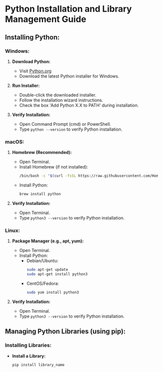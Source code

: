 # Python Installation and Library Management Guide
## Installing Python:

### Windows:

1. **Download Python:**
   - Visit [Python.org](https://www.python.org/downloads/)
   - Download the latest Python installer for Windows.
   
2. **Run Installer:**
   - Double-click the downloaded installer.
   - Follow the installation wizard instructions.
   - Check the box 'Add Python X.X to PATH' during installation.

3. **Verify Installation:**
   - Open Command Prompt (cmd) or PowerShell.
   - Type `python --version` to verify Python installation.
   
### macOS:

1. **Homebrew (Recommended):**
   - Open Terminal.
   - Install Homebrew (if not installed):
     ```bash
     /bin/bash -c "$(curl -fsSL https://raw.githubusercontent.com/Homebrew/install/HEAD/install.sh)"
     ```
   - Install Python:
     ```bash
     brew install python
     ```

2. **Verify Installation:**
   - Open Terminal.
   - Type `python3 --version` to verify Python installation.

### Linux:

1. **Package Manager (e.g., apt, yum):**
   - Open Terminal.
   - Install Python:
     - Debian/Ubuntu:
       ```bash
       sudo apt-get update
       sudo apt-get install python3
       ```
     - CentOS/Fedora:
       ```bash
       sudo yum install python3
       ```

2. **Verify Installation:**
   - Open Terminal.
   - Type `python3 --version` to verify Python installation.

## Managing Python Libraries (using pip):

### Installing Libraries:

- **Install a Library:**
  ```bash
  pip install library_name
